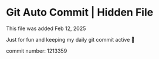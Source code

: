 # Git Auto Commit | Hidden File

This file was added Feb 12, 2025

Just for fun and keeping my daily git commit active 🤪

commit number: 1213359
